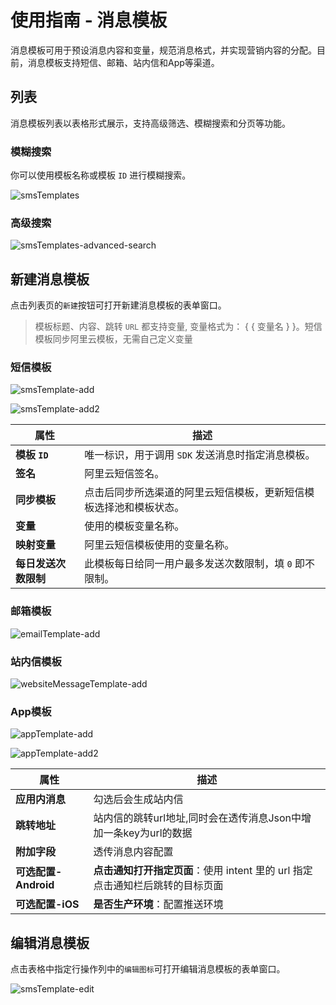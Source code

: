 # 使用指南 - 消息模板

消息模板可用于预设消息内容和变量，规范消息格式，并实现营销内容的分配。目前，消息模板支持短信、邮箱、站内信和App等渠道。

## 列表

消息模板列表以表格形式展示，支持高级筛选、模糊搜索和分页等功能。

### 模糊搜索

你可以使用模板名称或模板 `ID` 进行模糊搜索。

![smsTemplates](https://cdn.masastack.com/stack/doc/mc/smsTemplates.png)

### 高级搜索

![smsTemplates-advanced-search](https://cdn.masastack.com/stack/doc/mc/smsTemplates-advanced-search.png)

## 新建消息模板

点击列表页的`新建`按钮可打开新建消息模板的表单窗口。

> 模板标题、内容、跳转 `URL` 都支持变量, 变量格式为： \{ \{ 变量名 \} \}。短信模板同步阿里云模板，无需自己定义变量

### 短信模板

![smsTemplate-add](https://cdn.masastack.com/stack/doc/mc/smsTemplate-add.png)

![smsTemplate-add2](https://cdn.masastack.com/stack/doc/mc/smsTemplate-add2.png)

| 属性 | 描述 |
| ---  | --- |
| **模板 `ID`** | 唯一标识，用于调用 `SDK` 发送消息时指定消息模板。 |
| **签名** | 阿里云短信签名。 |
| **同步模板** | 点击后同步所选渠道的阿里云短信模板，更新短信模板选择池和模板状态。 |
| **变量** |使用的模板变量名称。 |
| **映射变量** |阿里云短信模板使用的变量名称。 |
| **每日发送次数限制** |此模板每日给同一用户最多发送次数限制，填 `0` 即不限制。 |

### 邮箱模板

![emailTemplate-add](https://cdn.masastack.com/stack/doc/mc/emaiTemplate-add.png)

### 站内信模板

![websiteMessageTemplate-add](https://cdn.masastack.com/stack/doc/mc/websiteMessageTemplate-add.png)

### App模板

![appTemplate-add](https://cdn.masastack.com/stack/doc/mc/appTemplate-add.png)

![appTemplate-add2](https://cdn.masastack.com/stack/doc/mc/appTemplate-add2.png)

| 属性 | 描述 |
| ---  | --- |
| **应用内消息** | 勾选后会生成站内信 |
| **跳转地址** | 站内信的跳转url地址,同时会在透传消息Json中增加一条key为url的数据 |
| **附加字段** | 透传消息内容配置 |
| **可选配置-Android** | **点击通知打开指定页面**：使用 intent 里的 url 指定点击通知栏后跳转的目标页面 |
| **可选配置-iOS** | **是否生产环境**：配置推送环境 |

## 编辑消息模板

点击表格中指定行操作列中的`编辑图标`可打开编辑消息模板的表单窗口。

![smsTemplate-edit](https://cdn.masastack.com/stack/doc/mc/smsTemplate-edit.png)

